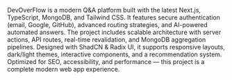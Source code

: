 DevOverFlow is a modern Q&A platform built with the latest Next.js, TypeScript, MongoDB, and Tailwind CSS. It features secure authentication (email, Google, GitHub), advanced routing strategies, and AI-powered automated answers. The project includes scalable architecture with server actions, API routes, real-time revalidation, and MongoDB aggregation pipelines. Designed with ShadCN & Radix UI, it supports responsive layouts, dark/light themes, interactive components, and a recommendation system. Optimized for SEO, accessibility, and performance — this project is a complete modern web app experience.
